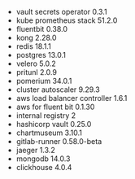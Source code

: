 - vault secrets operator 0.3.1
- kube prometheus stack 51.2.0
- fluentbit 0.38.0
- kong 2.28.0
- redis 18.1.1
- postgres 13.0.1
- velero 5.0.2
- pritunl 2.0.9
- pomerium 34.0.1
- cluster autoscaler 9.29.3
- aws load balancer controller 1.6.1
- aws for fluent bit 0.1.30
- internal registry 2
- hashicorp vault 0.25.0
- chartmuseum 3.10.1
- gitlab-runner 0.58.0-beta
- jaeger 1.3.2
- mongodb 14.0.3
- clickhouse 4.0.4